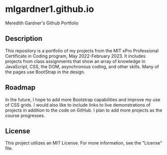 # mlgardner1.github.io
Meredith Gardner's Github Portfolio
## Description
This repository is a portfolio of my projects from the MIT xPro Professional Certificate in Coding program, May 2022-February 2023. It includes projects from class assignments that show an array of knowledge in JavaScript, CSS, the DOM, asynchronous coding, and other skills. Many of the pages use BootStrap in the design.
## Roadmap
In the future, I hope to add more Bootstrap capabilities and improve my use of CSS grids. I would also like to include links to live demonstrations of projects in addition to the code on GitHub. I plan to add more projects as the course progresses.
## License
This project utilizes an MIT License. For more information, see the "License" file. 

